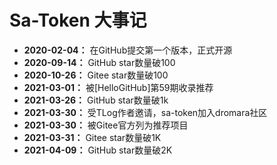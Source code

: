# Sa-Token 大事记


- **2020-02-04：** 在GitHub提交第一个版本，正式开源
- **2020-09-14：** GitHub star数量破100 
- **2020-10-26：** Gitee star数量破100 
- **2021-03-01：** 被[HelloGitHub]第59期收录推荐 
- **2021-03-26：** GitHub star数量破1k
- **2021-03-30：** 受TLog作者邀请，sa-token加入dromara社区
- **2021-03-30：** 被Gitee官方列为推荐项目 
- **2021-03-31：** Gitee star数量破1K 
- **2021-04-09：** GitHub star数量破2K 


